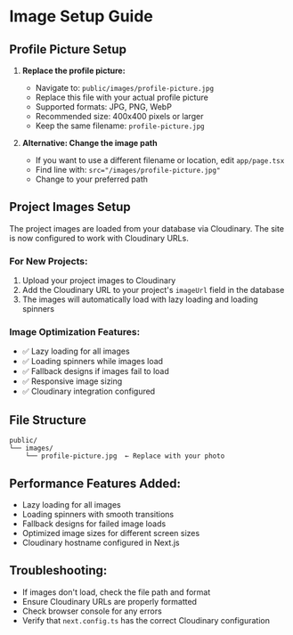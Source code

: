 # Image Setup Guide

## Profile Picture Setup

1. **Replace the profile picture:**
   - Navigate to: `public/images/profile-picture.jpg`
   - Replace this file with your actual profile picture
   - Supported formats: JPG, PNG, WebP
   - Recommended size: 400x400 pixels or larger
   - Keep the same filename: `profile-picture.jpg`

2. **Alternative: Change the image path**
   - If you want to use a different filename or location, edit `app/page.tsx`
   - Find line with: `src="/images/profile-picture.jpg"`
   - Change to your preferred path

## Project Images Setup

The project images are loaded from your database via Cloudinary. The site is now configured to work with Cloudinary URLs.

### For New Projects:
1. Upload your project images to Cloudinary
2. Add the Cloudinary URL to your project's `imageUrl` field in the database
3. The images will automatically load with lazy loading and loading spinners

### Image Optimization Features:
- ✅ Lazy loading for all images
- ✅ Loading spinners while images load
- ✅ Fallback designs if images fail to load
- ✅ Responsive image sizing
- ✅ Cloudinary integration configured

## File Structure
```
public/
└── images/
    └── profile-picture.jpg  ← Replace with your photo
```

## Performance Features Added:
- Lazy loading for all images
- Loading spinners with smooth transitions
- Fallback designs for failed image loads
- Optimized image sizes for different screen sizes
- Cloudinary hostname configured in Next.js

## Troubleshooting:
- If images don't load, check the file path and format
- Ensure Cloudinary URLs are properly formatted
- Check browser console for any errors
- Verify that `next.config.ts` has the correct Cloudinary configuration 